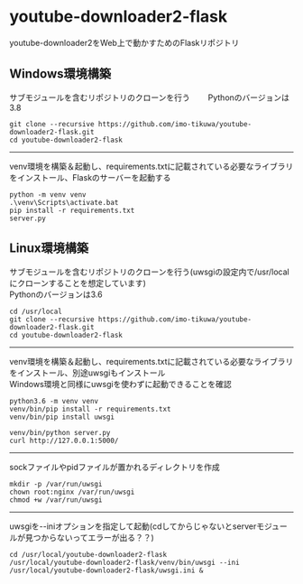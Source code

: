 # youtube-downloader2-flask
youtube-downloader2をWeb上で動かすためのFlaskリポジトリ

## Windows環境構築
サブモジュールを含むリポジトリのクローンを行う　　
Pythonのバージョンは3.8
```
git clone --recursive https://github.com/imo-tikuwa/youtube-downloader2-flask.git
cd youtube-downloader2-flask
```

---
venv環境を構築＆起動し、requirements.txtに記載されている必要なライブラリをインストール、Flaskのサーバーを起動する
```
python -m venv venv
.\venv\Scripts\activate.bat
pip install -r requirements.txt
server.py
```


## Linux環境構築
サブモジュールを含むリポジトリのクローンを行う(uwsgiの設定内で/usr/localにクローンすることを想定しています)  
Pythonのバージョンは3.6
```
cd /usr/local
git clone --recursive https://github.com/imo-tikuwa/youtube-downloader2-flask.git
cd youtube-downloader2-flask
```

---
venv環境を構築＆起動し、requirements.txtに記載されている必要なライブラリをインストール、別途uwsgiもインストール  
Windows環境と同様にuwsgiを使わずに起動できることを確認
```
python3.6 -m venv venv
venv/bin/pip install -r requirements.txt
venv/bin/pip install uwsgi

venv/bin/python server.py
curl http://127.0.0.1:5000/
```

---
sockファイルやpidファイルが置かれるディレクトリを作成
```
mkdir -p /var/run/uwsgi
chown root:nginx /var/run/uwsgi
chmod +w /var/run/uwsgi
```

---
uwsgiを--iniオプションを指定して起動(cdしてからじゃないとserverモジュールが見つからないってエラーが出る？？)
```
cd /usr/local/youtube-downloader2-flask
/usr/local/youtube-downloader2-flask/venv/bin/uwsgi --ini /usr/local/youtube-downloader2-flask/uwsgi.ini &
```
